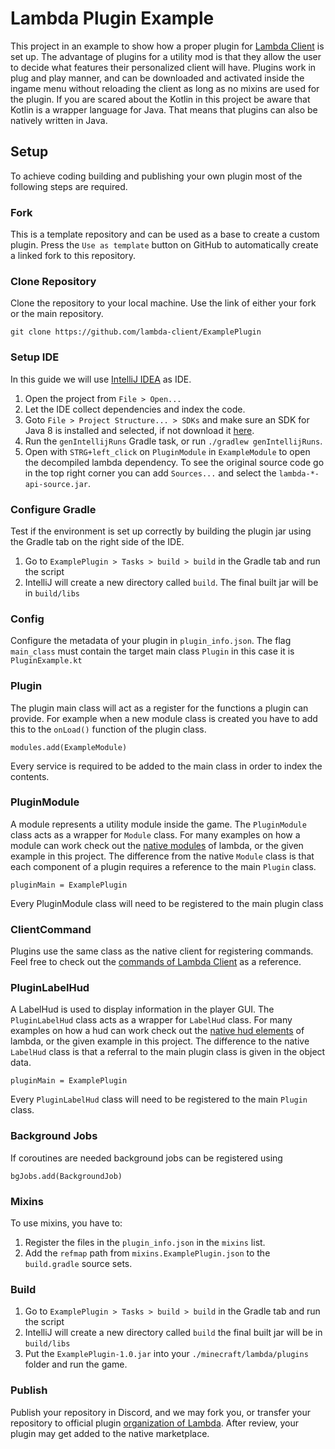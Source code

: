 # Lambda Plugin Example

This project in an example to show how a proper plugin for [Lambda Client](https://github.com/lambda-client/lambda) is set up.
The advantage of plugins for a utility mod is that they allow the user to decide what features their personalized client will have. Plugins work in plug and play manner, and can be downloaded and activated inside the ingame menu without reloading the client as long as no mixins are used for the plugin.
If you are scared about the Kotlin in this project be aware that Kotlin is a wrapper language for Java. That means that plugins can also be natively written in Java.

## Setup

To achieve coding building and publishing your own plugin most of the following steps are required.

### Fork
This is a template repository and can be used as a base to create a custom plugin. Press the `Use as template` button on GitHub to automatically create a linked fork to this repository.

### Clone Repository

Clone the repository to your local machine. Use the link of either your fork or the main repository.
```
git clone https://github.com/lambda-client/ExamplePlugin
```

### Setup IDE

In this guide we will use [IntelliJ IDEA](https://www.jetbrains.com/idea/) as IDE.
1. Open the project from `File > Open...`
2. Let the IDE collect dependencies and index the code.
3. Goto `File > Project Structure... > SDKs` and make sure an SDK for Java 8 is installed and selected, if not download
   it [here](https://adoptopenjdk.net/index.html?variant=openjdk8&jvmVariant=hotspot).
4. Run the `genIntellijRuns` Gradle task, or run `./gradlew genIntellijRuns`.
5. Open with `STRG+left_click` on `PluginModule` in `ExampleModule` to open the decompiled lambda dependency. To see the original source code go in the top right corner you can add `Sources...` and select the `lambda-*-api-source.jar`.

### Configure Gradle

Test if the environment is set up correctly by building the plugin jar using the Gradle tab on the right side of the IDE.
1. Go to `ExamplePlugin > Tasks > build > build` in the Gradle tab and run the script
2. IntelliJ will create a new directory called `build`. The final built jar will be in `build/libs`

### Config

Configure the metadata of your plugin in `plugin_info.json`.
The flag `main_class` must contain the target main class `Plugin` in this case it is `PluginExample.kt`

### Plugin

The plugin main class will act as a register for the functions a plugin can provide.
For example when a new module class is created you have to add this to the `onLoad()` function of the plugin class.
```
modules.add(ExampleModule)
```
Every service is required to be added to the main class in order to index the contents.

### PluginModule

A module represents a utility module inside the game.
The `PluginModule` class acts as a wrapper for `Module` class. For many examples on how a module can work check out the [native modules](https://github.com/lambda-client/lambda/tree/master/src/main/kotlin/com/lambda/client/module/modules) of lambda, or the given example in this project.
The difference from the native `Module` class is that each component of a plugin requires a reference to the main `Plugin` class.
```
pluginMain = ExamplePlugin
```
Every PluginModule class will need to be registered to the main plugin class

### ClientCommand

Plugins use the same class as the native client for registering commands. Feel free to check out the [commands of Lambda Client](https://github.com/lambda-client/lambda/tree/master/src/main/kotlin/com/lambda/client/command/commands) as a reference. 

### PluginLabelHud

A LabelHud is used to display information in the player GUI.
The `PluginLabelHud` class acts as a wrapper for `LabelHud` class. For many examples on how a hud can work check out the [native hud elements](https://github.com/lambda-client/lambda/tree/master/src/main/kotlin/com/lambda/client/gui/hudgui/elements) of lambda, or the given example in this project.
The difference to the native `LabelHud` class is that a referral to the main plugin class is given in the object data.
```
pluginMain = ExamplePlugin
```
Every `PluginLabelHud` class will need to be registered to the main `Plugin` class.

### Background Jobs

If coroutines are needed background jobs can be registered using
```
bgJobs.add(BackgroundJob)
```

### Mixins

To use mixins, you have to:
1. Register the files in the `plugin_info.json` in the `mixins` list.
2. Add the `refmap` path from `mixins.ExamplePlugin.json` to the `build.gradle` source sets.

### Build

1. Go to `ExamplePlugin > Tasks > build > build` in the Gradle tab and run the script
2. IntelliJ will create a new directory called `build` the final built jar will be in `build/libs`
3. Put the `ExamplePlugin-1.0.jar` into your `./minecraft/lambda/plugins` folder and run the game.

### Publish

Publish your repository in Discord, and we may fork you, or transfer your repository to official
plugin [organization of Lambda](https://github.com/lambda-plugins/). After review, your plugin may get added to the native
marketplace.
